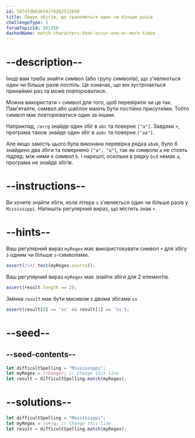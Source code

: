 ```yaml
---
id: 587d7db6367417b2b2512b99
title: Пошук збігів, що трапляються один чи більше разів
challengeType: 1
forumTopicId: 301350
dashedName: match-characters-that-occur-one-or-more-times
---
```


# --description--

Іноді вам треба знайти символ (або групу символів), що з'являються один чи більше разів поспіль. Це означає, що він зустрічається принаймні раз та може повторюватися.

Можна використати `+` символ для того, щоб перевірити чи це так. Пам'ятайте, символ або шаблон мають бути постійно присутніми. Тобто символ має повторюватися один за іншим.

Наприклад, `/a+/g` знайде один збіг в `abc` та поверне `["a"]`. Завдяки `+`, програма також знайде один збіг в `aabc` та поверне `["aa"]`.

Але якщо замість цього була виконана перевірка рядка `abab`, було б знайдено два збіги та повернено `["a", "a"]`, так як символи `a` не стоять підряд: між ними є символ `b`. І нарешті, оскільки в рядку `bcd` немає `a`, програма не знайде збігів.

# --instructions--

Ви хочете знайти збіги, коли літера `s` з'являється один чи більше разів у `Mississippi`. Напишіть регулярний вираз, що містить знак `+`.

# --hints--

Ваш регулярний вираз `myRegex` має використовувати символ `+` для збігу з одним чи більше `s`-символами.

```js
assert(/\+/.test(myRegex.source));
```

Ваш регулярний вираз `myRegex` має знайти збіги для 2 елементів.

```js
assert(result.length == 2);
```

Змінна `result` має бути масивом з двома збігами `ss`

```js
assert(result[0] == 'ss' && result[1] == 'ss');
```

# --seed--

## --seed-contents--

```js
let difficultSpelling = "Mississippi";
let myRegex = /change/; // Change this line
let result = difficultSpelling.match(myRegex);
```

# --solutions--

```js
let difficultSpelling = "Mississippi";
let myRegex = /s+/g; // Change this line
let result = difficultSpelling.match(myRegex);
```

